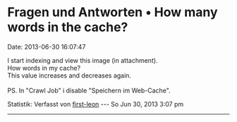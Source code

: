 Fragen und Antworten • How many words in the cache?
===================================================

Date: 2013-06-30 16:07:47

I start indexing and view this image (in attachment).\
How words in my cache?\
This value increases and decreases again.\
\
PS. In \"Crawl Job\" i disable \"Speichern im Web-Cache\".

Statistik: Verfasst von
[first-leon](http://forum.yacy-websuche.de/memberlist.php?mode=viewprofile&u=8937)
--- So Jun 30, 2013 3:07 pm

------------------------------------------------------------------------
